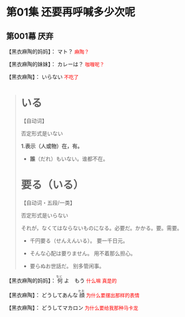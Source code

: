 # 第01集 还要再呼喊多少次呢

## 第001幕 厌弃

<p><ruby>
   【黑衣麻陶的妈妈】：<rp>(</rp><rt></rt><rp>)</rp>
マト？<rp>(</rp><rt></rt><rp>)</rp>
   <font color="red" size="2">麻陶？</font>
</ruby></p>

<p><ruby>
   【黑衣麻陶的妹妹】：<rp>(</rp><rt></rt><rp>)</rp>
カレーは？<rp>(</rp><rt></rt><rp>)</rp>
   <font color="red" size="2">咖喱呢？</font>
</ruby></p>

<p><ruby>
   【黑衣麻陶】：<rp>(</rp><rt></rt><rp>)</rp>
いらない<rp>(</rp><rt></rt><rp>)</rp>
   <font color="red" size="2">不吃了</font>
</ruby></p>

># いる
>
>【自动词】
>
>否定形式是いない
>
>**1.表示（人或物）在，有。**
>
>- **誰**（だれ）もいない。谁都不在。
>
># 要る（いる）
>
>【自动词・五段/一类】
>
>否定形式是いらない
>
>それが，なくてはならないものになる。必要だ。かかる。要。需要。
>
>- 千円要る（せんえんいる）。 要一千日元。
>
>- そんな心配は要りません。 用不着那么担心。
>- 要らぬお世話だ。 别多管闲事。
>
>

<p><ruby>
   【黑衣麻陶的妈妈】：<rp>(</rp><rt></rt><rp>)</rp>
何<rp>(</rp><rt>なに</rt><rp>)</rp>
よ　もう<rp>(</rp><rt></rt><rp>)</rp>
   <font color="red" size="2">什么嘛 真是的</font>
</ruby></p>

<p><ruby>
   【黑衣麻陶】：<rp>(</rp><rt></rt><rp>)</rp>
どうしてあんな<rp>(</rp><rt></rt><rp>)</rp>
顔<rp>(</rp><rt>かお</rt><rp>)</rp>
   <font color="red" size="2">为什么要摆出那样的表情</font>
</ruby></p>

<p><ruby>
   【黑衣麻陶】：<rp>(</rp><rt></rt><rp>)</rp>
どうしてマカロン<rp>(</rp><rt></rt><rp>)</rp>
   <font color="red" size="2">为什么要给我那种马卡龙</font>
</ruby></p>
